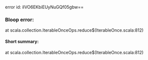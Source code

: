 error id: iIVO6EKbiEUyNuGQf05gbw==
### Bloop error:

at scala.collection.IterableOnceOps.reduce$(IterableOnce.scala:812)
#### Short summary: 

at scala.collection.IterableOnceOps.reduce$(IterableOnce.scala:812)